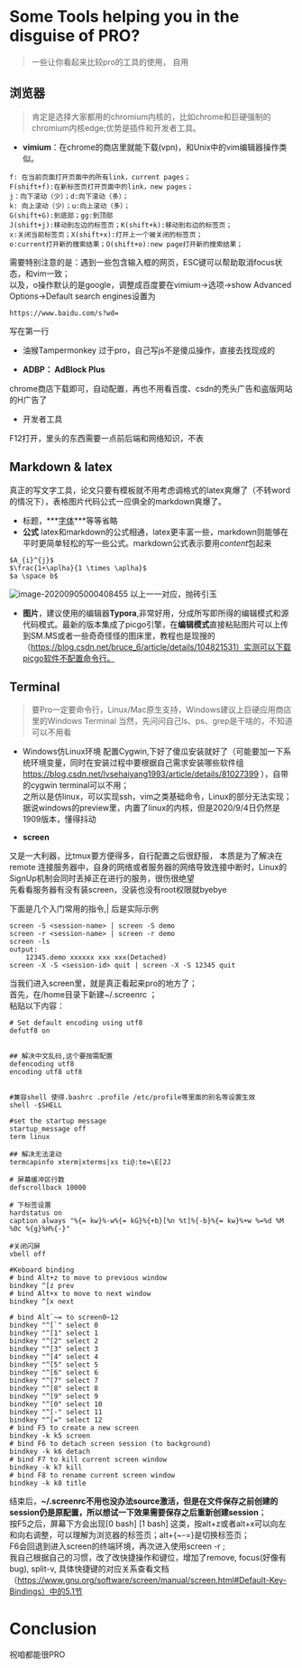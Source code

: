 # Some Tools helping you in the disguise of PRO?

> 一些让你看起来比较pro的工具的使用， 自用

## 浏览器

> 肯定是选择大家都用的chromium内核的，比如chrome和巨硬强制的chromium内核edge;优势是插件和开发者工具。

- **vimium**：在chrome的商店里就能下载(vpn)，和Unix中的vim编辑器操作类似。
```
f: 在当前页面打开页面中的所有link，current pages；
F(shift+f):在新标签页打开页面中的link，new pages；
j：向下滚动（少）；d:向下滚动（多）；
k: 向上滚动（少）；u:向上滚动（多）；
G(shift+G):到底部；gg:到顶部
J(shift+j):移动到左边的标签页；K(shift+k):移动到右边的标签页；
x:关闭当前标签页；X(shift+x):打开上一个被关闭的标签页；
o:current打开新的搜索结果；O(shift+o):new page打开新的搜索结果；
```
需要特别注意的是：遇到一些包含输入框的网页，ESC键可以帮助取消focus状态，和vim一致；  
以及，o操作默认的是google，调整成百度要在vimium->选项->show Advanced Options->Default search engines设置为

```
https://www.baidu.com/s?wd=
```
写在第一行

- 油猴Tampermonkey
过于pro，自己写js不是傻瓜操作，直接去找现成的

- **ADBP： AdBlock Plus**

chrome商店下载即可，自动配置，再也不用看百度、csdn的秃头广告和盗版网站的H广告了  

- 开发者工具

F12打开，里头的东西需要一点前后端和网络知识，不表


## Markdown & latex
真正的写文字工具，论文只要有模板就不用考虑调格式的latex爽爆了（不转word的情况下），表格图片代码公式一应俱全的markdown爽爆了。
- 标题，***<u>字体</u>***等等省略
- **公式**
latex和markdown的公式相通，latex更丰富一些，markdown则能够在平时更简单轻松的写一些公式。markdown公式表示要用$content$包起来
```
$A_{i}^{j}$
$\frac{1+\aplha}{1 \times \aplha}$
$a \space b$
```
![image-20200905000408455](https://i.loli.net/2020/09/05/52SiuT4hRL7lOMf.png)
以上一一对应，抛砖引玉

- **图片**，建议使用的编辑器**Typora**,非常好用，分成所写即所得的编辑模式和源代码模式。最新的版本集成了picgo引擎，在**编辑模式**直接粘贴图片可以上传到SM.MS或者一些奇奇怪怪的图床里，教程也是现搜的（https://blog.csdn.net/bruce_6/article/details/104821531）实测可以下载picgo软件不配置命令行。

## Terminal

> 要Pro一定要命令行，Linux/Mac原生支持，Windows建议上巨硬应用商店里的Windows Terminal
> 当然，先问问自己ls、ps、grep是干啥的，不知道可以不用看

- Windows仿Linux环境
配置Cygwin,下好了傻瓜安装就好了（可能要加一下系统环境变量，同时在安装过程中要根据自己需求安装哪些软件组 https://blog.csdn.net/lvsehaiyang1993/article/details/81027399 ），自带的cygwin terminal可以不用；  
之所以是仿linux，可以实现ssh，vim之类基础命令，Linux的部分无法实现；  
据说windows的preview里，内置了linux的内核，但是2020/9/4日仍然是1909版本，懂得抖动

- **screen**

又是一大利器，比tmux要方便得多，自行配置之后很舒服， 本质是为了解决在remote 连接服务器中，自身的网络或者服务器的网络导致连接中断时，Linux的SignUp机制会同时丢掉正在进行的服务，很伤很绝望  
先看看服务器有没有装screen，没装也没有root权限就byebye  

下面是几个入门常用的指令,| 后是实际示例
```
screen -S <session-name> | screen -S demo
screen -r <session-name> | screen -r demo
screen -ls
output: 
	12345.demo xxxxxx xxx xxx(Detached)
screen -X -S <session-id> quit | screen -X -S 12345 quit
```
当我们进入screen里，就是真正看起来pro的地方了；  
首先，在/home目录下新建~/.screenrc  ；  
粘贴以下内容：

```
# Set default encoding using utf8
defutf8 on


## 解决中文乱码,这个要按需配置
defencoding utf8
encoding utf8 utf8
 

#兼容shell 使得.bashrc .profile /etc/profile等里面的别名等设置生效
shell -$SHELL

#set the startup message
startup_message off
term linux

## 解决无法滚动
termcapinfo xterm|xterms|xs ti@:te=\E[2J
 
# 屏幕缓冲区行数
defscrollback 10000
 
# 下标签设置
hardstatus on
caption always "%{= kw}%-w%{= kG}%{+b}[%n %t]%{-b}%{= kw}%+w %=%d %M %0c %{g}%H%{-}"
 
#关闭闪屏
vbell off
 
#Keboard binding
# bind Alt+z to move to previous window
bindkey ^[z prev
# bind Alt+x to move to next window
bindkey ^[x next

# bind Alt`~= to screen0~12
bindkey "^[`" select 0
bindkey "^[1" select 1
bindkey "^[2" select 2
bindkey "^[3" select 3
bindkey "^[4" select 4
bindkey "^[5" select 5
bindkey "^[6" select 6
bindkey "^[7" select 7
bindkey "^[8" select 8
bindkey "^[9" select 9
bindkey "^[0" select 10
bindkey "^[-" select 11
bindkey "^[=" select 12
# bind F5 to create a new screen
bindkey -k k5 screen
# bind F6 to detach screen session (to background)
bindkey -k k6 detach
# bind F7 to kill current screen window
bindkey -k k7 kill
# bind F8 to rename current screen window
bindkey -k k8 title
```
结束后，**~/.screenrc不用也没办法source激活，但是在文件保存之前创建的session仍是原配置，所以想试一下效果需要保存之后重新创建session**；  
按F5之后，屏幕下方会出现[0 bash] [1 bash] 这类，按alt+z或者alt+x可以向左和向右调整，可以理解为浏览器的标签页；alt+{~-=}是切换标签页；  
F6会回退到进入screen的终端环境，再次进入使用screen -r <session-name>;     
我自己根据自己的习惯，改了改快捷操作和键位，增加了remove, focus(好像有bug), split-v, 具体快捷键的对应关系查看文档（https://www.gnu.org/software/screen/manual/screen.html#Default-Key-Bindings）中的5.1节



# Conclusion

祝咱都能很PRO